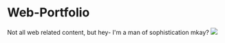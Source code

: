 # Web-Portfolio
Not all web related content, but hey- I'm a man of sophistication mkay?
<img src="https://github.com/theskidster/Web-Portfolio/blob/master/img_preview_1">
